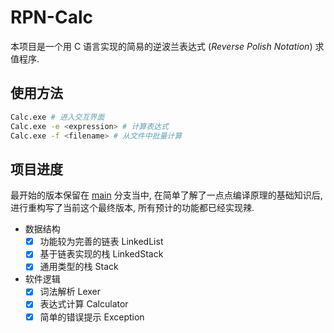 # RPN-Calc

本项目是一个用 C 语言实现的简易的逆波兰表达式 (_Reverse Polish Notation_) 求值程序.

## 使用方法

```bash
Calc.exe # 进入交互界面
Calc.exe -e <expression> # 计算表达式
Calc.exe -f <filename> # 从文件中批量计算
```

## 项目进度

最开始的版本保留在 [main][0] 分支当中, 在简单了解了一点点编译原理的基础知识后, 进行重构写了当前这个最终版本, 所有预计的功能都已经实现辣.

- 数据结构
  - [x] 功能较为完善的链表 LinkedList
  - [x] 基于链表实现的栈 LinkedStack
  - [x] 通用类型的栈 Stack

- 软件逻辑
  - [x] 词法解析 Lexer
  - [x] 表达式计算 Calculator
  - [x] 简单的错误提示 Exception
  
  [0]: https://github.com/TunkShif/RPN-Calc/tree/main
